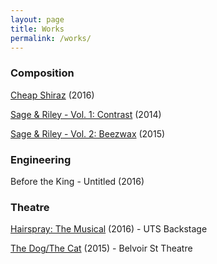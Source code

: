 ```yaml
---
layout: page
title: Works
permalink: /works/
---
```


### Composition

[Cheap Shiraz](http://rileymccullagh.com/Cheap-Shiraz/) (2016)

[Sage & Riley - Vol. 1: Contrast](http://rileymccullagh.com/Sage-Riley/) (2014)

[Sage & Riley - Vol. 2: Beezwax](http://rileymccullagh.com/Sage-Riley/) (2015)

### Engineering
Before the King - Untitled (2016)

### Theatre

[Hairspray: The Musical](http://rileymccullagh.com/Hairspray/) (2016) - UTS Backstage

[The Dog/The Cat](http://rileymccullagh.com/Cat-Dog/) (2015) - Belvoir St Theatre

